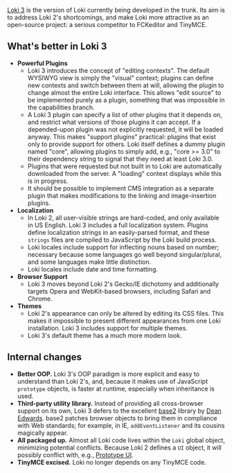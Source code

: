 [Loki 3](https://eric.test.carleton.edu/dev/loki3/) is the version of Loki currently being developed in the trunk. Its aim is to address Loki 2's shortcomings, and make Loki more attractive as an open-source project: a serious competitor to FCKeditor and TinyMCE.

## What's better in Loki 3 ##
  * **Powerful Plugins**
    * Loki 3 introduces the concept of "editing contexts". The default WYSIWYG view is simply the "visual" context; plugins can define new contexts and switch between them at will, allowing the plugin to change almost the entire Loki interface. This allows "edit source" to be implemented purely as a plugin, something that was impossible in the capabilities branch.
    * A Loki 3 plugin can specify a list of other plugins that it depends on, and restrict what versions of those plugins it can accept. If a depended-upon plugin was not explicitly requested, it will be loaded anyway. This makes "support plugins" practical: plugins that exist only to provide support for others. Loki itself defines a dummy plugin named "core", allowing plugins to simply add, e.g., "core >= 3.0" to their dependency string to signal that they need at least Loki 3.0.
    * Plugins that were requested but not built in to Loki are automatically downloaded from the server. A "loading" context displays while this is in progress.
    * It should be possible to implement CMS integration as a separate plugin that makes modifications to the linking and image-insertion plugins.
  * **Localization**
    * In Loki 2, all user-visible strings are hard-coded, and only available in US English. Loki 3 includes a full localization system. Plugins define localization strings in an easily-parsed format, and these `strings` files are compiled to JavaScript by the Loki build process.
    * Loki locales include support for inflecting nouns based on number; necessary because some languages go well beyond singular/plural, and some languages make little distinction.
    * Loki locales include date and time formatting.
  * **Browser Support**
    * Loki 3 moves beyond Loki 2's Gecko/IE dichotomy and additionally targets Opera and WebKit-based browsers, including Safari and Chrome.
  * **Themes**
    * Loki 2's appearance can only be altered by editing its CSS files. This makes it impossible to present different appearances from one Loki installation. Loki 3 includes support for multiple themes.
    * Loki 3's default theme has a much more modern look.

## Internal changes ##
  * **Better OOP.** Loki 3's OOP paradigm is more explicit and easy to understand than Loki 2's, and, because it makes use of JavaScript `prototype` objects, is faster at runtime, especially when inheritance is used.
  * **Third-party utility library.** Instead of providing all cross-browser support on its own, Loki 3 defers to the excellent [base2](http://base2.googlecode.com/) library by [Dean Edwards](http://dean.edwards.name). base2 patches browser objects to bring them in compliance with Web standards; for example, in IE, `addEventListener` and its cousins magically appear.
  * **All packaged up.** Almost all Loki code lives within the `Loki` global object, minimizing potential conflicts. Because Loki 2 defines a `UI` object, it will possibly conflict with, e.g., [Prototype UI](http://www.prototype-ui.com/).
  * **TinyMCE excised.** Loki no longer depends on any TinyMCE code.